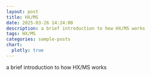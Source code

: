 ```yaml
---
layout: post
title: HX/MS
date: 2025-03-26 14:24:00
description: a brief introduction to how HX/MS works
tags: HX/MS
categories: sample-posts
chart:
  plotly: true
---
```


a brief introduction to how HX/MS works
